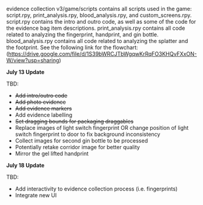 evidence collection v3/game/scripts contains all scripts used in the game: script.rpy, print_analysis.rpy, blood_analysis.rpy, and custom_screens.rpy. script.rpy contains the intro and outro code, as well as some of the code for the evidence bag item descriptions. print_analysis.rpy contains all code related to analyzing the fingerprint, handprint, and gin bottle. blood_analysis.rpy contains all code related to analyzing the splatter and the footprint. See the following link for the flowchart: (https://drive.google.com/file/d/1S39bWRCJTbWgqwKrRqFO3KHQvFXxON-W/view?usp=sharing)

**July 13 Update**

TBD:
  - ~~Add intro/outro code~~
  - ~~Add photo evidence~~
  - ~~Add evidence markers~~
  - Add evidence labelling
  - ~~Set dragging bounds for packaging draggables~~
  - Replace images of light switch fingerprint OR change position of light switch fingerprint to door to fix background inconsistency
  - Collect images for second gin bottle to be processed
  - Potentially retake corridor image for better quality
  - Mirror the gel lifted handprint

**July 18 Update**

TBD:
  - Add interactivity to evidence collection process (i.e. fingerprints)
  - Integrate new UI
